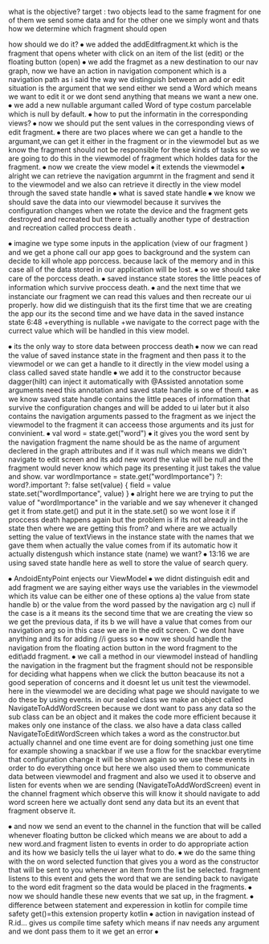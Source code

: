 what is the objective?
target : two objects lead to the same fragment for one of them we send some data and for the other one we simply wont and thats how we determine which fragment should open 

how should we do it?
⦁	we added the addEditfragment.kt which is the fragment that opens wheter with click on an item of the list (edit) or the floating button (open)
⦁	we add the fragmet as a new destination to our nav graph, now we have an action in navigation component which is a navigation path as i said the way we distinguish between an add or edit situation is the argument that we send either we send a Word which means we want to edit it or we dont send anything that means we want a new one.
⦁	we add a new nullable argumant called Word of type costum parcelable which is null by default.
⦁	how to put the informatin in the corresponding views?
⦁	now we should put the sent values in the corresponding views of edit fragment.
⦁	  there are two places where we can get a handle to the argumant,we can get it either in the fragment or in the viewmodel but as we know the fragment should not be responsible for these kinds of tasks so we are going to do this in the viewmodel of fragment which holdes data for the fragment.
⦁	now we create the view model
⦁	it extends the viewmodel
⦁	alright we can retrieve the navigation argumrnt in the fragment and send it to the viewmodel and we also can retrieve it directly in the view model through the saved state handle 
⦁	 what is saved state handle
⦁	 we know we should save the data into our viewmodel because it survives the configuration changes when we rotate the device and the fragment gets destroyed and recreated but there is actually another type of destraction and recreation called proccess death .

⦁	imagine we type some inputs in the application (view of our fragment ) and we get a phone call our app goes to background and the system can decide to kill whole app porccess. because lack of the memory and in this case all of the data stored in our application will be lost.
⦁	 so we should take care of the porccess death.
⦁	saved instance state stores the little peaces of information which survive proccess death.
⦁	and the next time that we instanciate our fragment we can read this values and then recreate our ui properly.
how did we distinguish that its the first time that we are creating the app our its the second time and we have data in the saved instance state 6:48  +everything is nullable +we navigate to the correct page with the currect value which will be handled in this view model.

⦁	its the only way to store data between proccess death 
⦁	now we can read the value of saved instance state in the fragment and then pass it to the viewmodel or we can get a handle to it directly in the view model using a class called saved state handle
⦁	we add it to the constructor because dagger(hilt) can inject it automatically with @Assisted annotation some arguments need this annotation and saved state handle is one of them.
⦁	as we know saved state handle contains the little peaces of information that survive the configuration changes and will be added to ui later but it also contains the navigation arguments passed to the fragment as we inject the viewmodel to the fragment it can acceess those arguments and its just for convinient.
⦁	 val word = state.get<Word>("word") 
⦁	it gives you the word sent by the navigation fragment the name should be as the name of argument declered in the graph attributes and if it was null which means we didn't navigate to edit screen and its add new word the value will be null and the fragment would never know which page its presenting it just takes the value and show.
  var wordImportance = state.get<Boolean>("wordImportance") ?: word?.important ?: false
    set(value) {
        field = value
        state.set("wordImportance", value)
    }
⦁	alright here we are trying to put the value of "wordImportance" in the variable and we say whenever it changed get it from state.get() and put it in the state.set() so we wont lose it if proccess death happens again but the problem is if its not already in the state then where we are getting this from? and where are we actually setting the value of textViews in the instance state with the names that we gave them when actually the value comes from if its automatic how it actually distengush which instance state (name) we want?
⦁	13:16 we are using saved state handle here as well to store the value of search query.

⦁	AndoidEntyPoint enjects our ViewModel
⦁	we didnt distinguish edit and add fragment we are saying either ways use the variables in the viewmodel which its value can be either one of these options a) the value from state handle b) or the value from the word passed by the navigation arg c) null if the case is a it means its the second time that we are creating the view so we get the previous data, if its b we will have a value that comes from our navigation arg so in this case we are in the edit screen. C we dont have anything and its for adding //i guess so
⦁	now we should handle the navigation from the floating action button in the word fragment to the edit\add fragment.
⦁	we call a method in our viewmodel instead of handling the navigation in the fragment but the fragment should not be responsible for deciding what happens when we click the button beacause its not a good seperation of concerns and it doesnt let us unit test the viewmodel.
      here in the viewmodel we are deciding what page we should navigate to we do these by using events. in our sealed class we make an object called  NavigateToAddWordScreen because we dont want to pass any data so the sub class can be an object and it makes the code more efficient because it makes only one instance of the class. we also have a data class called NavigateToEditWordScreen which takes a word as the constructor.but actually channel and one time event are for doing something just one time for example showing a snackbar if we use a flow for the snackbar everytime that configuration change it will be shown again so we use these events in order to do everything once but here we also used them to communicate data between viewmodel and fragment and also we used it to observe and listen for events when we are sending (NavigateToAddWordScreen) event in the channel fragment which observe this will know it should navigate to add word screen here we actually dont send any data but its an event that fragment observe it.

⦁	and now we send an event to the channel in the function that will be called whenever floating button be clicked which means we are about to add a new word.and fragment listen to events in order to do appropriate action and its how we basicly tells the ui layer what to do.
⦁	we do the same thing with the on word selected function that gives you a word as the constructor that will be sent to you whenever an item from the list be selected. fragment listens to this event and gets the word that we are sending back to navigate to the word edit fragment so the data would be placed in the fragments.
⦁	now we should handle these new events that we sat up, in the fragment.
⦁	difference between statement and experession in kotlin for compile time safety get()=this extension property kotlin
⦁	action in navigation instead of R.id... gives us compile time safety which means if nav needs any argument and we dont pass them to it we get an error
⦁	


